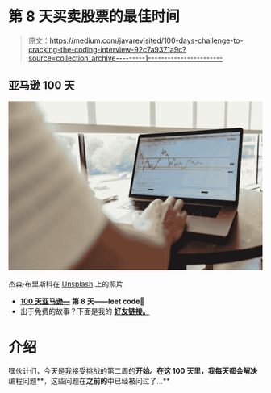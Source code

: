# 第 8 天买卖股票的最佳时间

> 原文：<https://medium.com/javarevisited/100-days-challenge-to-cracking-the-coding-interview-92c7a9371a9c?source=collection_archive---------1----------------------->

## 亚马逊 100 天

![](img/dc0a62418b977c78f00dff2a57552a51.png)

杰森·布里斯科在 [Unsplash](https://unsplash.com/s/photos/stocks?utm_source=unsplash&utm_medium=referral&utm_content=creditCopyText) 上的照片

*   [**100 天亚马逊—**](https://leetcode.com/problems/best-time-to-buy-and-sell-stock/) **第 8 天——leet code🥇**
*   出于免费的故事？下面是我的 [**好友链接。**](/@akshay_ravindran/100-days-challenge-to-cracking-the-coding-interview-92c7a9371a9c?source=friends_link&sk=76174d40172fb620c8d19ed25590fc90)

# 介绍

嘿伙计们，今天是我接受挑战的第二周的**开始。在这 100 天里，我每天都会解决**编程问题**，这些问题在**之前的**中已经被问过了…**